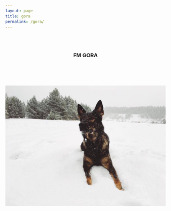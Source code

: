 ```yaml
---
layout: page
title: gora
permalink: /gora/
---
```

<div style="text-align: center">
<br/>
<br/>
<h3>FM GORA</h3>
</div>
<br/>
<br/>
<br/>
<br/>
<div class="gora">
    <div style="text-align: center"><img class="large-img" title="gora" alt="gora" src="/assets/gora/gora.jpg"></div>
</div>